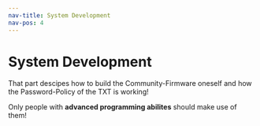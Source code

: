 ```yaml
---
nav-title: System Development
nav-pos: 4
---
```

# System Development
That part descipes how to build the Community-Firmware oneself and how the Password-Policy of the TXT is working!

Only people with **advanced programming abilites** should make use of them!